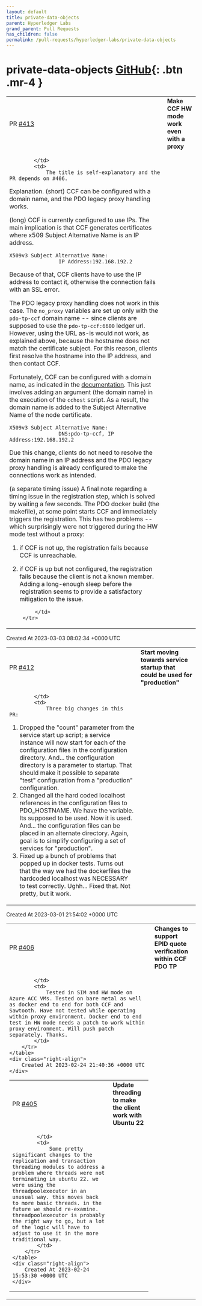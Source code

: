 ```yaml
---
layout: default
title: private-data-objects
parent: Hyperledger Labs
grand_parent: Pull Requests
has_children: false
permalink: /pull-requests/hyperledger-labs/private-data-objects
---
```


# private-data-objects <span class="fs-3 right-align">[GitHub](https://github.com/hyperledger-labs/private-data-objects){: .btn .mr-4 }</span>


<div>
    <table>
        <tr>
            <td>
                PR <a href="https://github.com/hyperledger-labs/private-data-objects/pull/413" class=".btn">#413</a>
            </td>
            <td>
                <b>
                    Make CCF HW mode work even with a proxy
                </b>
            </td>
        </tr>
        <tr>
            <td>
                
            </td>
            <td>
                The title is self-explanatory and the PR depends on #406.

Explanation.
(short)
CCF can be configured with a domain name, and the PDO legacy proxy handling works.

(long)
CCF is currently configured to use IPs. The main implication is that CCF generates certificates where x509 Subject Alternative Name is an IP address.
```
X509v3 Subject Alternative Name:
                IP Address:192.168.192.2
```
Because of that, CCF clients have to use the IP address to contact it, otherwise the connection fails with an SSL error.

The PDO legacy proxy handling does not work in this case. The `no_proxy` variables are set up only with the `pdo-tp-ccf` domain name -- since clients are supposed to use the `pdo-tp-ccf:6600` ledger url. However, using the URL as-is would not work, as explained above, because the hostname does not match the certificate subject. For this reason, clients first resolve the hostname into the IP address, and then contact CCF.

Fortunately, CCF can be configured with a domain name, as indicated in the [documentation](https://github.com/microsoft/CCF/blob/ccf-1.0.19/doc/operations/start_network.rst).
This just involves adding an argument (the domain name) in the execution of the `cchost` script.
As a result, the domain name is added to the Subject Alternative Name of the node certificate.
```
X509v3 Subject Alternative Name:
                DNS:pdo-tp-ccf, IP Address:192.168.192.2
```
Due this change, clients do not need to resolve the domain name in an IP address and the PDO legacy proxy handling is already configured to make the connections work as intended.

(a separate timing issue)
A final note regarding a timing issue in the registration step, which is solved by waiting a few seconds.
The PDO docker build (the makefile), at some point starts CCF and immediately triggers the registration.
This has two problems -- which surprisingly were not triggered during the HW mode test without a proxy:
1) if CCF is not up, the registration fails because CCF is unreachable.
2) if CCF is up but not configured, the registration fails because the client is not a known member.
Adding a long-enough sleep before the registration seems to provide a satisfactory mitigation to the issue.

            </td>
        </tr>
    </table>
    <div class="right-align">
        Created At 2023-03-03 08:02:34 +0000 UTC
    </div>
</div>

<div>
    <table>
        <tr>
            <td>
                PR <a href="https://github.com/hyperledger-labs/private-data-objects/pull/412" class=".btn">#412</a>
            </td>
            <td>
                <b>
                    Start moving towards service startup that could be used for "production"
                </b>
            </td>
        </tr>
        <tr>
            <td>
                
            </td>
            <td>
                Three big changes in this PR:

1. Dropped the "count" parameter from the service start up script; a service instance will now start for each of the configuration files in the configuration directory. And... the configuration directory is a parameter to startup. That should make it possible to separate "test" configuration from a "production" configuration.
2. Changed all the hard coded localhost references in the configuration files to PDO_HOSTNAME. We have the variable. Its supposed to be used. Now it is used.  And... the configuration files can be placed in an alternate directory. Again, goal is to simplify configuring a set of services for "production".
3. Fixed up a bunch of problems that popped up in docker tests. Turns out that the way we had the dockerfiles the hardcoded localhost was NECESSARY to test correctly. Ughh... Fixed that. Not pretty, but it work.
            </td>
        </tr>
    </table>
    <div class="right-align">
        Created At 2023-03-01 21:54:02 +0000 UTC
    </div>
</div>

<div>
    <table>
        <tr>
            <td>
                PR <a href="https://github.com/hyperledger-labs/private-data-objects/pull/406" class=".btn">#406</a>
            </td>
            <td>
                <b>
                    Changes to support EPID quote verification within CCF PDO TP
                </b>
            </td>
        </tr>
        <tr>
            <td>
                
            </td>
            <td>
                Tested in SIM and HW mode on Azure ACC VMs. Tested on bare metal as well as docker end to end for both CCF and Sawtooth. Have not tested while operating within proxy environment. Docker end to end test in HW mode needs a patch to work within proxy environment. Will push patch separately. Thanks.
            </td>
        </tr>
    </table>
    <div class="right-align">
        Created At 2023-02-24 21:40:36 +0000 UTC
    </div>
</div>

<div>
    <table>
        <tr>
            <td>
                PR <a href="https://github.com/hyperledger-labs/private-data-objects/pull/405" class=".btn">#405</a>
            </td>
            <td>
                <b>
                    Update threading to make the client work with Ubuntu 22
                </b>
            </td>
        </tr>
        <tr>
            <td>
                
            </td>
            <td>
                Some pretty significant changes to the replication and transaction threading modules to address a problem where threads were not terminating in ubuntu 22. we were using the threadpoolexecutor in an unusual way. this moves back to more basic threads. in the future we should re-examine. threadpoolexecutor is probably the right way to go, but a lot of the logic will have to adjust to use it in the more traditional way.
            </td>
        </tr>
    </table>
    <div class="right-align">
        Created At 2023-02-24 15:53:30 +0000 UTC
    </div>
</div>

